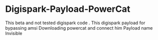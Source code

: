 # Digispark-Payload-PowerCat
This beta and not tested digispark code .
This digispark payload for bypassing amsi 
Downloading powercat and connect him
Payload name Invisible

